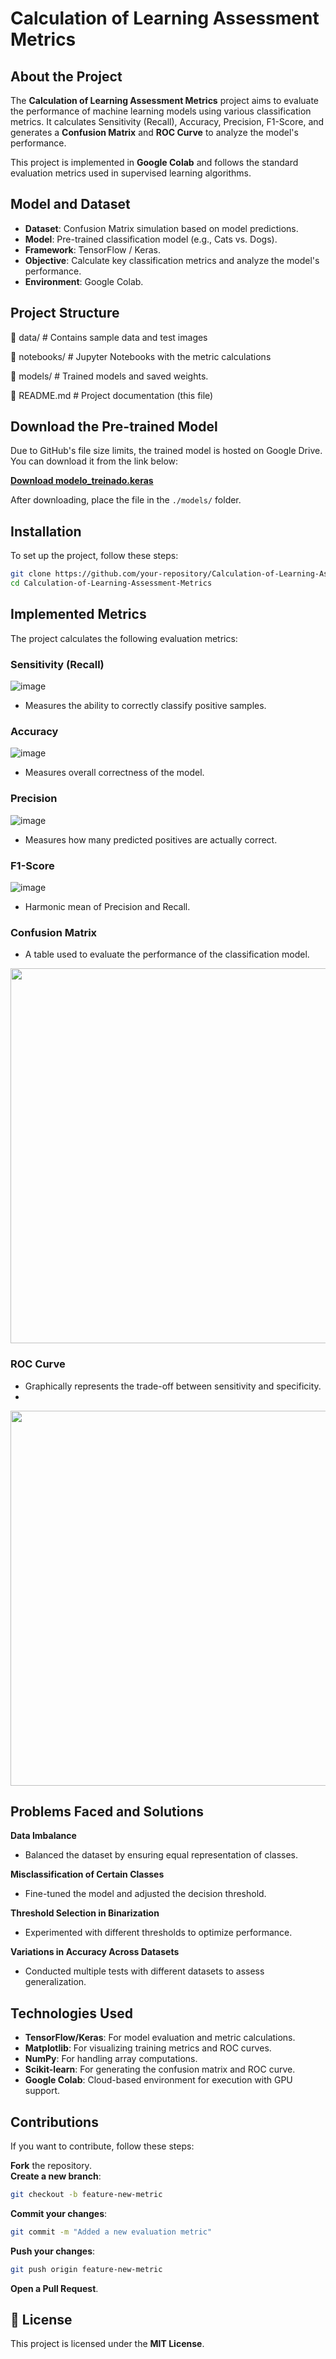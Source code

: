 # Calculation of Learning Assessment Metrics

## **About the Project**
The **Calculation of Learning Assessment Metrics** project aims to evaluate the performance of machine learning models using various classification metrics. It calculates Sensitivity (Recall), Accuracy, Precision, F1-Score, and generates a **Confusion Matrix** and **ROC Curve** to analyze the model's performance.

This project is implemented in **Google Colab** and follows the standard evaluation metrics used in supervised learning algorithms.

## **Model and Dataset**
- **Dataset**: Confusion Matrix simulation based on model predictions.
- **Model**: Pre-trained classification model (e.g., Cats vs. Dogs).
- **Framework**: TensorFlow / Keras.
- **Objective**: Calculate key classification metrics and analyze the model's performance.
- **Environment**: Google Colab.

## **Project Structure**

📁 data/               # Contains sample data and test images

📁 notebooks/          # Jupyter Notebooks with the metric calculations

📁 models/             # Trained models and saved weights.

📄 README.md           # Project documentation (this file)


## Download the Pre-trained Model

Due to GitHub's file size limits, the trained model is hosted on Google Drive. You can download it from the link below:

**[Download modelo_treinado.keras](https://drive.google.com/file/d/1dJ1l0xfFzXnR-7zjWKbD71WM8tGxVQQ6/view?usp=sharing)**

After downloading, place the file in the `./models/` folder.

## **Installation**
To set up the project, follow these steps:

```bash
git clone https://github.com/your-repository/Calculation-of-Learning-Assessment-Metrics.git
cd Calculation-of-Learning-Assessment-Metrics
```

## **Implemented Metrics**
The project calculates the following evaluation metrics:

### **Sensitivity (Recall)**  

![image](https://github.com/user-attachments/assets/c1b9344b-9465-43ea-8ae4-a63d307868b9)


- Measures the ability to correctly classify positive samples.

### **Accuracy**  

![image](https://github.com/user-attachments/assets/82977eb1-92b4-4f50-9838-b70c2bb132ea)

- Measures overall correctness of the model.

### **Precision**  

![image](https://github.com/user-attachments/assets/cbb028e4-2d46-494b-919e-ea97ed8e0271)

- Measures how many predicted positives are actually correct.

### **F1-Score**  

![image](https://github.com/user-attachments/assets/72bd6994-c381-48ce-a75b-948f23cf636d)

- Harmonic mean of Precision and Recall.

### **Confusion Matrix**
- A table used to evaluate the performance of the classification model.

<img src="https://github.com/user-attachments/assets/9476a377-c298-45cd-a715-a198f0b5eafd" width="600"/>

### **ROC Curve**
- Graphically represents the trade-off between sensitivity and specificity.
- 
<img src="https://github.com/user-attachments/assets/e54d12f0-3b64-4d49-a764-ce544f0e5ea7" width="600"/>

## **Problems Faced and Solutions**
 **Data Imbalance**  
- Balanced the dataset by ensuring equal representation of classes.  

 **Misclassification of Certain Classes**  
- Fine-tuned the model and adjusted the decision threshold.

 **Threshold Selection in Binarization**  
- Experimented with different thresholds to optimize performance.

 **Variations in Accuracy Across Datasets**  
- Conducted multiple tests with different datasets to assess generalization.

## **Technologies Used**
- **TensorFlow/Keras**: For model evaluation and metric calculations.
- **Matplotlib**: For visualizing training metrics and ROC curves.
- **NumPy**: For handling array computations.
- **Scikit-learn**: For generating the confusion matrix and ROC curve.
- **Google Colab**: Cloud-based environment for execution with GPU support.

## **Contributions**
If you want to contribute, follow these steps:

**Fork** the repository.  
**Create a new branch**:
```bash
git checkout -b feature-new-metric
```
**Commit your changes**:
```bash
git commit -m "Added a new evaluation metric"
```
**Push your changes**:
```bash
git push origin feature-new-metric
```
**Open a Pull Request**.

## **📜 License**
This project is licensed under the **MIT License**.
